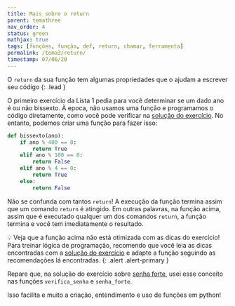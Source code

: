 ```yaml
---
title: Mais sobre o return
parent: temathree
nav_order: 4
status: green
mathjax: true
tags: [funções, função, def, return, chamar, ferramenta]
permalink: /tema3/return/
timestamp: 07/06/20
---
```


O `return` da sua função tem algumas propriedades que o ajudam a escrever seu código 
{: .lead }

O primeiro exercício da Lista 1 pedia para você determinar se um dado ano é ou não bissexto. À epoca, não usamos uma função e programamos o código diretamente, como você pode verificar na [solução do exercício]({{site.baseurl}}/docs/exercicios/lista1.html#ex1). No entanto, podemos criar uma função para fazer isso:
```python
def bissexto(ano):
    if ano % 400 == 0:
        return True
    elif ano % 100 == 0:
        return False
    elif ano % 4 == 0:
        return True
    else:
        return False
```

Não se confunda com tantos `return`! A execução da função termina assim que um comando `return` é atingido. Em outras palavras, na função acima, assim que é executado qualquer um dos comandos `return`, a função termina e você tem imediatamente o resultado.

:bulb: Veja que a função acima não está otimizada com as dicas do exercício! Para treinar lógica de programação, recomendo que você leia as dicas encontradas com a [solução do exercício]({{site.baseurl}}/docs/exercicios/lista1.html#ex1) e adapte a função seguindo as recomendações lá encontradas.
{: .alert .alert-primary }

Repare que, na solução do exercício sobre [senha forte]({{site.baseurl}}/docs/exercicios/lista1.html#ex22), usei esse conceito nas funções `verifica_senha` e `senha_forte`.

Isso facilita e muito a criação, entendimento e uso de funções em python!

